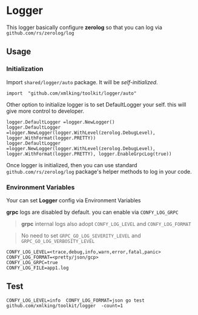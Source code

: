 # Logger

This logger basically configure **zerolog** so that you can log via `github.com/rs/zerolog/log`

## Usage

### Initialization

Import `shared/logger/auto` package. It will be *self-initialized*.

```golang
import  "github.com/xmlking/toolkit/logger/auto"
```

Other option to initialize logger is to set DefaultLogger your self. this will give more control to developer. 

```golang
logger.DefaultLogger =logger.NewLogger()
logger.DefaultLogger =logger.NewLogger(logger.WithLevel(zerolog.DebugLevel), logger.WithFormat(logger.PRETTY))
logger.DefaultLogger =logger.NewLogger(logger.WithLevel(zerolog.DebugLevel), logger.WithFormat(logger.PRETTY), logger.EnableGrpcLog(true))
```

Once logger is initialized, then you can use standard `github.com/rs/zerolog/log` package's helper methods to log in your code.

### Environment Variables

Your can set **Logger** config via Environment Variables

**grpc** logs are disabled by default. you can enable via `CONFY_LOG_GRPC`

> **grpc** internal logs also adopt `CONFY_LOG_LEVEL` and `CONFY_LOG_FORMAT`

> No need to set `GRPC_GO_LOG_SEVERITY_LEVEL` and `GRPC_GO_LOG_VERBOSITY_LEVEL`

```shell
CONFY_LOG_LEVEL=<trace,debug,info,warn,error,fatal,panic>
CONFY_LOG_FORMAT=<pretty/json/gcp>
CONFY_LOG_GRPC=true
CONFY_LOG_FILE=app1.log
```

## Test
```shell
CONFY_LOG_LEVEL=info  CONFY_LOG_FORMAT=json go test github.com/xmlking/toolkit/logger  -count=1
```
